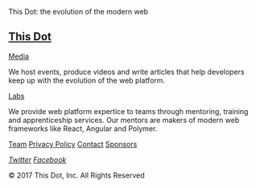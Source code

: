 This Dot: the evolution of the modern web

## [This Dot](https://www.thisdot.co/)

[Media](https://www.thisdot.co/media)

We host events, produce videos and write articles that help developers keep up with the evolution of the web platform.

[Labs](https://www.thisdot.co/labs)

We provide web platform expertice to teams through mentoring, training and apprenticeship services. Our mentors are makers of modern web frameworks like React, Angular and Polymer.

 [Team](https://www.thisdot.co/team)  [Privacy Policy](https://www.thisdot.co/privacy-policy)  [Contact](https://www.thisdot.co/contact)  [Sponsors](https://www.thisdot.co/sponsors)

 [*Twitter*](https://twitter.com/thisdotmedia)  [*Facebook*](https://facebook.com/thisdot)

© 2017 This Dot, Inc. All Rights Reserved